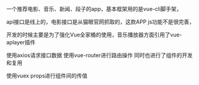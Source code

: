 一个推荐电影、音乐、新闻、段子的app，基本框架用的是vue-cli脚手架，

api接口是线上的，电影接口是从猫眼官网抓取的，这款APP js功能不是很完善，

开发的时候主要是为了强化Vue全家桶的使用，音乐播放器方面引用了vue-aplayer插件

使用axios请求接口数据 使用vue-router进行路由操作 同时也进行了组件的开发和复用

使用vuex props进行组件间的传值
